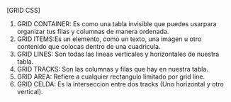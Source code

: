 [GRID CSS]

1. GRID CONTAINER: Es como una tabla invisible que puedes usarpara organizar tus filas y columnas de manera ordenada.
2. GRID ITEMS:Es un elemento, como un texto, una imagen u otro contenido que colocas dentro de una cuadricula.
3. GRID LINES: Son todas las lineas verticales y horizontales de nuestra tabla.
4. GRID TRACKS: Son las columnas y filas que hay en nuestra tabla.
5. GRID AREA: Refiere a cualquier rectangulo limitado por grid line.
6. GRID CELDA: Es la interseccion entre dos tracks (Uno horizontal y otro vertical).